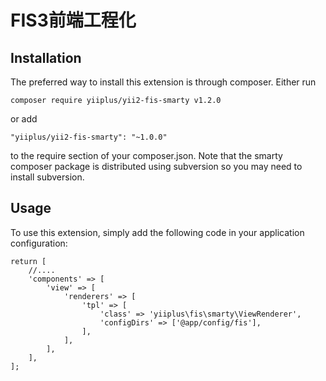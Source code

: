 # FIS3前端工程化 

## Installation
The preferred way to install this extension is through composer.
Either run

`composer require yiiplus/yii2-fis-smarty v1.2.0`

or add

`"yiiplus/yii2-fis-smarty": "~1.0.0"`

to the require section of your composer.json.
Note that the smarty composer package is distributed using subversion so you may need to install subversion.

## Usage
To use this extension, simply add the following code in your application configuration:

	return [
	    //....
	    'components' => [
	        'view' => [
	            'renderers' => [
	                'tpl' => [
	                    'class' => 'yiiplus\fis\smarty\ViewRenderer',
	                    'configDirs' => ['@app/config/fis'],
	                ],
	            ],
	        ],
	    ],
	];
